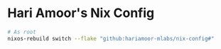 # Hari Amoor's Nix Config

```bash
# As root
nixos-rebuild switch --flake "github:hariamoor-mlabs/nix-config#"
```